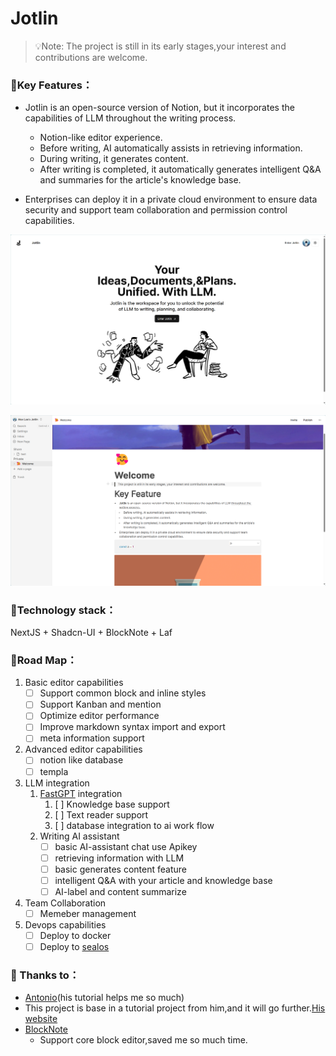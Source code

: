 # Jotlin

> 💡Note: The project is still in its early stages,your interest and contributions are welcome.

### 👀Key Features：

- Jotlin is an open-source version of Notion, but it incorporates the capabilities of LLM throughout the writing process.
  - Notion-like editor experience.
  - Before writing, AI automatically assists in retrieving information.
  - During writing, it generates content.
  - After writing is completed, it automatically generates intelligent Q&A and summaries for the article's knowledge base.
  
- Enterprises can deploy it in a private cloud environment to ensure data security and support team collaboration and permission control capabilities.

![image-20240412204148692](https://raw.githubusercontent.com/mlhiter/typora-images/master/202404122041888.png)

![image-20240412204109849](https://raw.githubusercontent.com/mlhiter/typora-images/master/202404122041156.png)

### 👜Technology stack：

NextJS + Shadcn-UI + BlockNote + Laf

### 🤔Road Map：

1. Basic editor capabilities
   - [ ] Support common block and inline styles
   - [ ] Support Kanban and mention
   - [ ] Optimize editor performance
   - [ ] Improve markdown syntax import and export
   - [ ] meta information support
2. Advanced editor capabilities
   - [ ] notion like database
   - [ ] templa
3. LLM integration
   1. [FastGPT](https://github.com/labring/FastGPT) integration
      1. [ ] Knowledge base support
      2. [ ] Text reader support
      3. [ ] database integration to ai work flow 
   2. Writing AI assistant
      - [ ] basic AI-assistant chat use Apikey
      - [ ] retrieving information with LLM
      - [ ] basic generates content feature
      - [ ] intelligent Q&A with your article and knowledge base
      - [ ] AI-label and content summarize
4. Team Collaboration
   - [ ] Memeber management
5. Devops capabilities
   - [ ] Deploy to docker
   - [ ] Deploy to [sealos](https://github.com/labring/sealos)

### 🥰 Thanks to：

-  [Antonio](https://github.com/AntonioErdeljac)(his tutorial helps me so much)
  - This project is base in a tutorial project from him,and it will go further.[His website](https://www.codewithantonio.com/)
- [BlockNote](https://github.com/TypeCellOS/BlockNote)
  - Support core block editor,saved me so much time.
